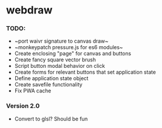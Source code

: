 # webdraw

### TODO:

- ~port waivr signature to canvas draw~
- ~monkeypatch pressure.js for es6 modules~
- Create enclosing "page" for canvas and buttons
- Create fancy square vector brush
- Script button modal behavior on click
- Create forms for relevant buttons that set application state
- Define application state object
- Create savefile functionality
- Fix PWA cache

### Version 2.0

- Convert to glsl?  Should be fun
